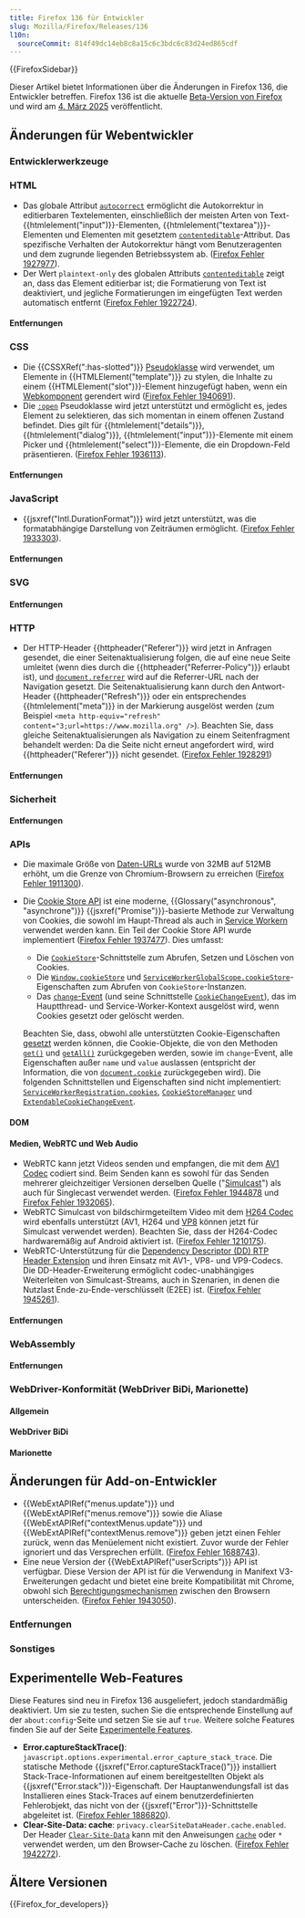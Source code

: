 ```yaml
---
title: Firefox 136 für Entwickler
slug: Mozilla/Firefox/Releases/136
l10n:
  sourceCommit: 814f49dc14eb8c8a15c6c3bdc6c83d24ed865cdf
---
```


{{FirefoxSidebar}}

Dieser Artikel bietet Informationen über die Änderungen in Firefox 136, die Entwickler betreffen. Firefox 136 ist die aktuelle [Beta-Version von Firefox](https://www.mozilla.org/en-US/firefox/channel/desktop/#beta) und wird am [4. März 2025](https://whattrainisitnow.com/release/?version=136) veröffentlicht.

## Änderungen für Webentwickler

### Entwicklerwerkzeuge

### HTML

- Das globale Attribut [`autocorrect`](/de/docs/Web/HTML/Global_attributes/autocorrect) ermöglicht die Autokorrektur in editierbaren Textelementen, einschließlich der meisten Arten von Text-{{htmlelement("input")}}-Elementen, {{htmlelement("textarea")}}-Elementen und Elementen mit gesetztem [`contenteditable`](/de/docs/Web/HTML/Global_attributes/contenteditable)-Attribut. Das spezifische Verhalten der Autokorrektur hängt vom Benutzeragenten und dem zugrunde liegenden Betriebssystem ab. ([Firefox Fehler 1927977](https://bugzil.la/1927977)).
- Der Wert `plaintext-only` des globalen Attributs [`contenteditable`](/de/docs/Web/HTML/Global_attributes/contenteditable) zeigt an, dass das Element editierbar ist; die Formatierung von Text ist deaktiviert, und jegliche Formatierungen im eingefügten Text werden automatisch entfernt ([Firefox Fehler 1922724](https://bugzil.la/1922724)).

#### Entfernungen

### CSS

- Die {{CSSXRef(":has-slotted")}} [Pseudoklasse](/de/docs/Web/CSS/Pseudo-classes) wird verwendet, um Elemente in {{HTMLElement("template")}} zu stylen, die Inhalte zu einem {{HTMLElement("slot")}}-Element hinzugefügt haben, wenn ein [Webkomponent](/de/docs/Web/API/Web_components) gerendert wird ([Firefox Fehler 1940691](https://bugzil.la/1940691)).
- Die [`:open`](/de/docs/Web/CSS/:open) Pseudoklasse wird jetzt unterstützt und ermöglicht es, jedes Element zu selektieren, das sich momentan in einem offenen Zustand befindet. Dies gilt für {{htmlelement("details")}}, {{htmlelement("dialog")}}, {{htmlelement("input")}}-Elemente mit einem Picker und {{htmlelement("select")}}-Elemente, die ein Dropdown-Feld präsentieren. ([Firefox Fehler 1936113](https://bugzil.la/1936113)).

#### Entfernungen

### JavaScript

- {{jsxref("Intl.DurationFormat")}} wird jetzt unterstützt, was die formatabhängige Darstellung von Zeiträumen ermöglicht. ([Firefox Fehler 1933303](https://bugzil.la/1933303)).

#### Entfernungen

### SVG

#### Entfernungen

### HTTP

- Der HTTP-Header {{httpheader("Referer")}} wird jetzt in Anfragen gesendet, die einer Seitenaktualisierung folgen, die auf eine neue Seite umleitet (wenn dies durch die {{httpheader("Referrer-Policy")}} erlaubt ist), und [`document.referrer`](/de/docs/Web/API/Document/referrer) wird auf die Referrer-URL nach der Navigation gesetzt.
  Die Seitenaktualisierung kann durch den Antwort-Header {{httpheader("Refresh")}} oder ein entsprechendes {{htmlelement("meta")}} in der Markierung ausgelöst werden (zum Beispiel `<meta http-equiv="refresh" content="3;url=https://www.mozilla.org" />`).
  Beachten Sie, dass gleiche Seitenaktualisierungen als Navigation zu einem Seitenfragment behandelt werden: Da die Seite nicht erneut angefordert wird, wird {{httpheader("Referer")}} nicht gesendet.
  ([Firefox Fehler 1928291](https://bugzil.la/1928291))

#### Entfernungen

### Sicherheit

#### Entfernungen

### APIs

- Die maximale Größe von [Daten-URLs](/de/docs/Web/URI/Schemes/data) wurde von 32MB auf 512MB erhöht, um die Grenze von Chromium-Browsern zu erreichen ([Firefox Fehler 1911300](https://bugzil.la/1911300)).
- Die [Cookie Store API](/de/docs/Web/API/Cookie_Store_API) ist eine moderne, {{Glossary("asynchronous", "asynchrone")}} {{jsxref("Promise")}}-basierte Methode zur Verwaltung von Cookies, die sowohl im Haupt-Thread als auch in [Service Workern](/de/docs/Web/API/Service_Worker_API) verwendet werden kann.
  Ein Teil der Cookie Store API wurde implementiert ([Firefox Fehler 1937477](https://bugzil.la/1937477)). Dies umfasst:

  - Die [`CookieStore`](/de/docs/Web/API/CookieStore)-Schnittstelle zum Abrufen, Setzen und Löschen von Cookies.
  - Die [`Window.cookieStore`](/de/docs/Web/API/Window/cookieStore) und [`ServiceWorkerGlobalScope.cookieStore`](/de/docs/Web/API/ServiceWorkerGlobalScope/cookieStore)-Eigenschaften zum Abrufen von `CookieStore`-Instanzen.
  - Das [`change`-Event](/de/docs/Web/API/CookieStore/change_event) (und seine Schnittstelle [`CookieChangeEvent`](/de/docs/Web/API/CookieChangeEvent)), das im Hauptthread- und Service-Worker-Kontext ausgelöst wird, wenn Cookies gesetzt oder gelöscht werden.

  Beachten Sie, dass, obwohl alle unterstützten Cookie-Eigenschaften [gesetzt](/de/docs/Web/API/CookieStore/get) werden können, die Cookie-Objekte, die von den Methoden [`get()`](/de/docs/Web/API/CookieStore/get) und [`getAll()`](/de/docs/Web/API/CookieStore/getAll) zurückgegeben werden, sowie im `change`-Event, alle Eigenschaften außer `name` und `value` auslassen (entspricht der Information, die von [`document.cookie`](/de/docs/Web/API/Document/cookie) zurückgegeben wird).
  Die folgenden Schnittstellen und Eigenschaften sind nicht implementiert: [`ServiceWorkerRegistration.cookies`](/de/docs/Web/API/ServiceWorkerRegistration/cookies), [`CookieStoreManager`](/de/docs/Web/API/CookieStoreManager) und [`ExtendableCookieChangeEvent`](/de/docs/Web/API/ExtendableCookieChangeEvent).

#### DOM

#### Medien, WebRTC und Web Audio

- WebRTC kann jetzt Videos senden und empfangen, die mit dem [AV1 Codec](/de/docs/Web/Media/Guides/Formats/WebRTC_codecs#av1_table) codiert sind.
  Beim Senden kann es sowohl für das Senden mehrerer gleichzeitiger Versionen derselben Quelle ("[Simulcast](/de/docs/Web/API/WebRTC_API/Protocols#simulcast)") als auch für Singlecast verwendet werden.
  ([Firefox Fehler 1944878](https://bugzil.la/1944878) und [Firefox Fehler 1932065](https://bugzil.la/1932065)).
- WebRTC Simulcast von bildschirmgeteiltem Video mit dem [H264 Codec](/de/docs/Web/Media/Guides/Formats/WebRTC_codecs#supported_video_codecs) wird ebenfalls unterstützt (AV1, H264 und [VP8](/de/docs/Web/Media/Guides/Formats/WebRTC_codecs#supported_video_codecs) können jetzt für Simulcast verwendet werden).
  Beachten Sie, dass der H264-Codec hardwaremäßig auf Android aktiviert ist.
  ([Firefox Fehler 1210175](https://bugzil.la/1210175)).
- WebRTC-Unterstützung für die [Dependency Descriptor (DD) RTP Header Extension](/de/docs/Web/API/WebRTC_API/Protocols#dependency_descriptor_rtp_header_extension) und ihren Einsatz mit AV1-, VP8- und VP9-Codecs.
  Die DD-Header-Erweiterung ermöglicht codec-unabhängiges Weiterleiten von Simulcast-Streams, auch in Szenarien, in denen die Nutzlast Ende-zu-Ende-verschlüsselt (E2EE) ist.
  ([Firefox Fehler 1945261](https://bugzil.la/1945261)).

#### Entfernungen

### WebAssembly

#### Entfernungen

### WebDriver-Konformität (WebDriver BiDi, Marionette)

#### Allgemein

#### WebDriver BiDi

#### Marionette

## Änderungen für Add-on-Entwickler

- {{WebExtAPIRef("menus.update")}} und {{WebExtAPIRef("menus.remove")}} sowie die Aliase {{WebExtAPIRef("contextMenus.update")}} und {{WebExtAPIRef("contextMenus.remove")}} geben jetzt einen Fehler zurück, wenn das Menüelement nicht existiert. Zuvor wurde der Fehler ignoriert und das Versprechen erfüllt. ([Firefox Fehler 1688743](https://bugzil.la/1688743)).
- Eine neue Version der {{WebExtAPIRef("userScripts")}} API ist verfügbar. Diese Version der API ist für die Verwendung in Manifext V3-Erweiterungen gedacht und bietet eine breite Kompatibilität mit Chrome, obwohl sich [Berechtigungsmechanismen](/de/docs/Mozilla/Add-ons/WebExtensions/API/userScripts#permissions) zwischen den Browsern unterscheiden. ([Firefox Fehler 1943050](https://bugzil.la/1943050)).

### Entfernungen

### Sonstiges

## Experimentelle Web-Features

Diese Features sind neu in Firefox 136 ausgeliefert, jedoch standardmäßig deaktiviert. Um sie zu testen, suchen Sie die entsprechende Einstellung auf der `about:config`-Seite und setzen Sie sie auf `true`. Weitere solche Features finden Sie auf der Seite [Experimentelle Features](/de/docs/Mozilla/Firefox/Experimental_features).

- **Error.captureStackTrace()**: `javascript.options.experimental.error_capture_stack_trace`.
  Die statische Methode {{jsxref("Error.captureStackTrace()")}} installiert Stack-Trace-Informationen auf einem bereitgestellten Objekt als {{jsxref("Error.stack")}}-Eigenschaft.
  Der Hauptanwendungsfall ist das Installieren eines Stack-Traces auf einem benutzerdefinierten Fehlerobjekt, das nicht von der {{jsxref("Error")}}-Schnittstelle abgeleitet ist.
  ([Firefox Fehler 1886820](https://bugzil.la/1886820)).
- **Clear-Site-Data: cache**: `privacy.clearSiteDataHeader.cache.enabled`.
  Der Header [`Clear-Site-Data`](/de/docs/Web/HTTP/Headers/Clear-Site-Data) kann mit den Anweisungen [`cache`](/de/docs/Web/HTTP/Headers/Clear-Site-Data#cache) oder `*` verwendet werden, um den Browser-Cache zu löschen.
  ([Firefox Fehler 1942272](https://bugzil.la/1942272)).

## Ältere Versionen

{{Firefox_for_developers}}
